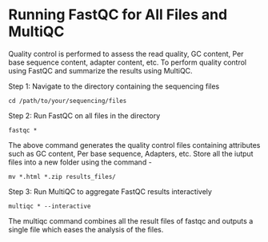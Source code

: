 # Running FastQC for All Files and MultiQC
Quality control is performed to assess the read quality, GC content, Per base sequence content, adapter content, etc. To perform quality control using FastQC and summarize the results using MultiQC.


Step 1: Navigate to the directory containing the sequencing files
```
cd /path/to/your/sequencing/files
```
Step 2: Run FastQC on all files in the directory
```
fastqc *
```
The above command generates the quality control files containing attributes such as GC content, Per base sequence, Adapters, etc.
Store all the iutput files into a new folder using the command - 
```
mv *.html *.zip results_files/
```

Step 3: Run MultiQC to aggregate FastQC results interactively
```
multiqc * --interactive
```
The multiqc command combines all the result files of fastqc and outputs a single file which eases the analysis of the files.
